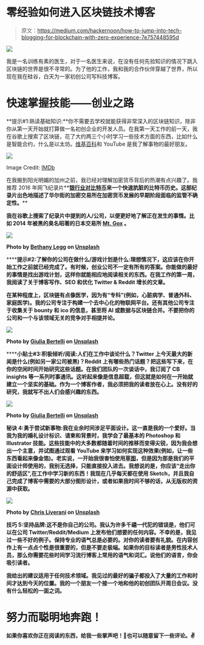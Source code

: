 # 零经验如何进入区块链技术博客

> 原文：<https://medium.com/hackernoon/how-to-jump-into-tech-blogging-for-blockchain-with-zero-experience-7e757448595d>

![](img/7fed08cf7cbcd36764bf369188e43130.png)

我是一名训练有素的医生，对于一名医生来说，在没有任何先验知识的情况下跳入区块链的世界是很不寻常的。为了他的工作，我和我的合作伙伴穿越了世界，所以现在我在硅谷，白天为一家初创公司写科技博客。

# 快速掌握技能——创业之路

**提示#1:熟读基础知识:**你不需要去学校就能获得非常深入的区块链知识，除非你从第一天开始就打算做一名初创企业的开发人员。在我第一天工作的前一天，我在谷歌上搜索了区块链，花了大约两三个小时学习一些技术方面的东西，比如什么是智能合约，什么是以太坊。[维基百科](https://en.wikipedia.org/wiki/Blockchain)和 YouTube 是我了解事物的最好朋友。

![](img/8df5bd8bc7a924f67f35b5c1ec7b5056.png)

Image Credit: [IMDb](http://www.imdb.com/title/tt5033790/)

在我搬到阳光明媚的加州之前，我已经对理解加密货币背后的热潮有点兴趣了。我推荐 2016 年网飞纪录片**[**银行业对比特币**](http://www.imdb.com/title/tt5033790/)**来一个快速肮脏的比特币历史。这部纪录片出色地描述了华尔街的加密交易所在加密货币发展的早期阶段面临的监管不确定性。****

****我在谷歌上搜索了纪录片中提到的人/公司，以便更好地了解正在发生的事情。比如 2014 年被黑的臭名昭著的日本交易所 [Mt. Gox](https://en.wikipedia.org/wiki/Mt._Gox) 。****

****![](img/6b12ddd27a44a479666f437db979c2fa.png)****

****Photo by [Bethany Legg](https://unsplash.com/photos/75nbwHfDsnY?utm_source=unsplash&utm_medium=referral&utm_content=creditCopyText) on [Unsplash](https://unsplash.com/search/photos/startup?utm_source=unsplash&utm_medium=referral&utm_content=creditCopyText)****

******提示#2:了解你的公司在做什么/游戏计划是什么:**理想情况下，这应该在你开始工作之前就已经完成了。有时候，创业公司不一定有所有的答案。你能做的最好的事情是找出游戏计划，这样你就能相应地阅读相关的东西。在我工作的第一周，我阅读了关于博客写作、SEO 和优化 Twitter & Reddit 增长的文章。****

****在某种程度上，区块链有点像医学，因为有“专科”(例如，心脏病学、普通外科、家庭医学)。我的公司专注于构建一个去中心化的物联网平台。还有其他公司专注于收集关于 bounty 和 ico 的信息，甚至将 AI 或数据与区块链合并。不要把你的公司和一个与该领域无关的竞争对手相提并论。****

****![](img/b1f22b9f7850ac0437f97d68a77a7837.png)****

****Photo by [Giulia Bertelli](https://unsplash.com/photos/y7rGTFyOzxc?utm_source=unsplash&utm_medium=referral&utm_content=creditCopyText) on [Unsplash](https://unsplash.com/search/photos/read?utm_source=unsplash&utm_medium=referral&utm_content=creditCopyText)****

******小贴士#3:积极倾听/阅读:**人们在工作中谈论什么？Twitter 上今天最大的新闻是什么(例如另一家公司被黑)？Reddit 上有哪些热门话题？把这些写下来，在你的空闲时间开始研究这些话题。在我们团队的一次谈话中，我订阅了 CB insights 等一系列时事通讯。这听起来像是信息超载，但这就是如何在一开始就建立一个坚实的基础。作为一个博客作者，我必须把我的读者放在心上。没有好的研究，我就写不出人们会感兴趣的东西。****

****![](img/bd1c97da55a3d9f1e68ef598b271d76a.png)****

****Photo by [Giulia Bertelli](https://unsplash.com/photos/y7rGTFyOzxc?utm_source=unsplash&utm_medium=referral&utm_content=creditCopyText) on [Unsplash](https://unsplash.com/search/photos/read?utm_source=unsplash&utm_medium=referral&utm_content=creditCopyText)****

******秘诀 4:勇于尝试新事物**:我在业余时间涉足平面设计。这一直是我的一个爱好。当我为我的婚礼设计标识、请柬和背景时，我学会了最基本的 Photoshop 和 Illustrator 技能。这些技能中的大多数都随着时间的推移而变得尖锐，因为我会想出一个主意，并试图通过观看 YouTube 来学习如何实现这种效果(例如，让一些东西看起来像金箔)。老实说，一开始我很害怕使用[草图](https://www.sketchapp.com)，但是因为那是我们的平面设计师使用的，我别无选择，只能直接投入进去。我想说的是，你应该“走出你的舒适区”,在工作中学习新的东西！我现在几乎每天都在使用 Sketch，并且我自己完成了博客中需要的大部分图形设计，或者如果我时间不够的话，从无版权的资源中获取。****

****![](img/38c455c89c9432569bbc7dff490fd7ab.png)****

****Photo by [Chris Liverani](https://unsplash.com/photos/2hpiy9XuXC4?utm_source=unsplash&utm_medium=referral&utm_content=creditCopyText) on [Unsplash](https://unsplash.com/search/photos/brand?utm_source=unsplash&utm_medium=referral&utm_content=creditCopyText)****

****技巧 5:坚持品牌:这不是你自己的公司。我认为许多千禧一代犯的错误是，他们可以在公司 Twitter/Reddit/Medium 上发布他们想要的任何内容。不幸的是，我见过一些不好的例子。保持专业的语气总是必要的。对你的读者要有礼貌。在内容创作上有一点点个性是很重要的，但是不要走极端。如果你的目标读者是男性技术人员，那么你需要花些时间学习流行博客上常用的语气和词汇。说他们的语言，你会吸引读者。****

****我给出的建议适用于任何技术领域。我见过的最好的骗子都投入了大量的工作和时间才达到今天的位置。我的一个朋友一个接一个地和他的初创团队开周日会议。没有什么轻松的一面之词。****

# ****努力而聪明地奔跑！****

****如果你喜欢你正在阅读的东西，给我一些掌声吧！👏也可以随意留下一些评论。✌️****